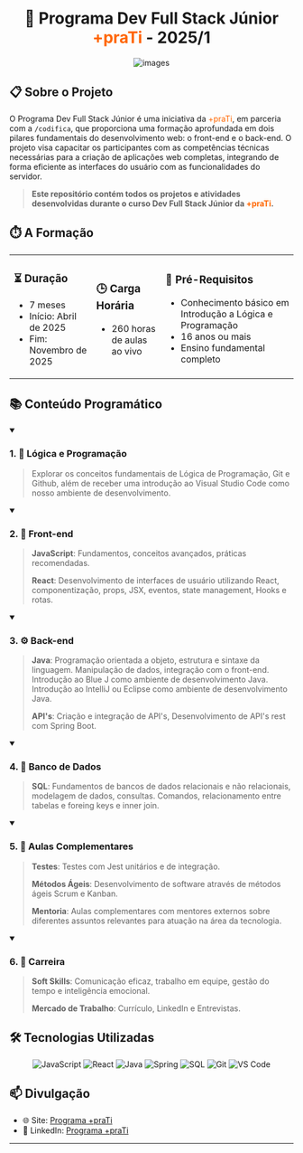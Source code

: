 <div align="center">

# 🚀 Programa Dev Full Stack Júnior <span style="color:#FF6600;">+praTi</span> - 2025/1

![images](https://github.com/user-attachments/assets/cab1722e-5ac6-4b2e-beac-64a90b3cdc06)

</div>

## 📋 Sobre o Projeto

O Programa Dev Full Stack Júnior é uma iniciativa da <span style="color:#FF6600;">+praTi</span>, em parceria com a `/codifica`, que proporciona uma formação aprofundada em dois pilares fundamentais do desenvolvimento web: o front-end e o back-end. O projeto visa capacitar os participantes com as competências técnicas necessárias para a criação de aplicações web completas, integrando de forma eficiente as interfaces do usuário com as funcionalidades do servidor.

> **Este repositório contém todos os projetos e atividades desenvolvidas durante o curso Dev Full Stack Júnior da <span style="color:#FF6600;">+praTi</span>.**

## ⏱️ A Formação

<table>
  <tr>
    <td>
      <h3>⏳ Duração</h3>
      <ul>
        <li>7 meses</li>
        <li>Início: Abril de 2025</li>
        <li>Fim: Novembro de 2025</li>
      </ul>
    </td>
    <td>
      <h3>🕒 Carga Horária</h3>
      <ul>
        <li>260 horas de aulas ao vivo</li>
      </ul>
    </td>
    <td>
      <h3>📝 Pré-Requisitos</h3>
      <ul>
        <li>Conhecimento básico em Introdução a Lógica e Programação</li>
        <li>16 anos ou mais</li>
        <li>Ensino fundamental completo</li>
      </ul>
    </td>
  </tr>
</table>

## 📚 Conteúdo Programático

<details open>
  <summary><h3>1. 🧠 Lógica e Programação</h3></summary>
  
  > Explorar os conceitos fundamentais de Lógica de Programação, Git e Github, além de receber uma introdução ao Visual Studio Code como nosso ambiente de desenvolvimento.
</details>

<details open>
  <summary><h3>2. 🎨 Front-end</h3></summary>
  
  > **JavaScript**: Fundamentos, conceitos avançados, práticas recomendadas.
  >
  > **React**: Desenvolvimento de interfaces de usuário utilizando React, componentização, props, JSX, eventos, state management, Hooks e rotas.
</details>

<details open>
  <summary><h3>3. ⚙️ Back-end</h3></summary>
  
  > **Java**: Programação orientada a objeto, estrutura e sintaxe da linguagem. Manipulação de dados, integração com o front-end. Introdução ao Blue J como ambiente de desenvolvimento Java. Introdução ao IntelliJ ou Eclipse como ambiente de desenvolvimento Java.
  >
  > **API's**: Criação e integração de API's, Desenvolvimento de API's rest com Spring Boot.
</details>

<details open>
  <summary><h3>4. 💾 Banco de Dados</h3></summary>
  
  > **SQL**: Fundamentos de bancos de dados relacionais e não relacionais, modelagem de dados, consultas. Comandos, relacionamento entre tabelas e foreing keys e inner join.
</details>

<details open>
  <summary><h3>5. 🔄 Aulas Complementares</h3></summary>
  
  > **Testes**: Testes com Jest unitários e de integração.
  >
  > **Métodos Ágeis**: Desenvolvimento de software através de métodos ágeis Scrum e Kanban.
  >
  > **Mentoria**: Aulas complementares com mentores externos sobre diferentes assuntos relevantes para atuação na área da tecnologia.
</details>

<details open>
  <summary><h3>6. 💼 Carreira</h3></summary>
  
  > **Soft Skills**: Comunicação eficaz, trabalho em equipe, gestão do tempo e inteligência emocional.
  >
  > **Mercado de Trabalho**: Currículo, LinkedIn e Entrevistas.
</details>

## 🛠️ Tecnologias Utilizadas

<div align="center">

![JavaScript](https://img.shields.io/badge/JavaScript-F7DF1E?style=for-the-badge&logo=javascript&logoColor=black)
![React](https://img.shields.io/badge/React-61DAFB?style=for-the-badge&logo=react&logoColor=black)
![Java](https://img.shields.io/badge/Java-ED8B00?style=for-the-badge&logo=openjdk&logoColor=white)
![Spring](https://img.shields.io/badge/Spring-6DB33F?style=for-the-badge&logo=spring&logoColor=white)
![SQL](https://img.shields.io/badge/SQL-4479A1?style=for-the-badge&logo=mysql&logoColor=white)
![Git](https://img.shields.io/badge/Git-F05032?style=for-the-badge&logo=git&logoColor=white)
![VS Code](https://img.shields.io/badge/VS_Code-007ACC?style=for-the-badge&logo=visual-studio-code&logoColor=white)

</div>

## 📫 Divulgação

- 🌐 Site: [Programa +praTi](https://curso.maisprati.com.br)
- 📱 LinkedIn: [Programa +praTi](https://www.linkedin.com/company/maisprati/posts/?feedView=all)

---

